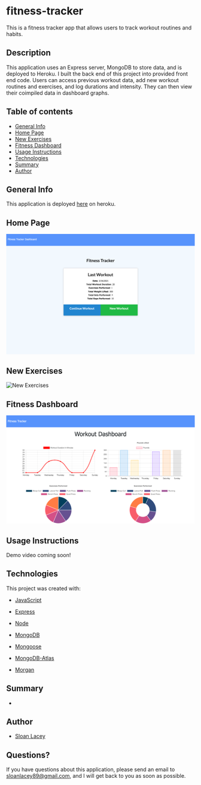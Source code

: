 # fitness-tracker

This is a fitness tracker app that allows users to track workout routines and habits.

## Description

This application uses an Express server, MongoDB to store data, and is deployed to Heroku. I built the back end of this project into provided front end code. Users can access previous workout data, add new workout routines and exercises, and log durations and intensity. They can then view their coimpiled data in dashboard graphs.

## Table of contents

- [General Info](#general-info)
- [Home Page](#home-page)
- [New Exercises](#new-exercises)
- [Fitness Dashboard](#fitness-dashboard)
- [Usage Instructions](#usage-instructions)
- [Technologies](#technologies)
- [Summary](#summary)
- [Author](#author)

## General Info

This application is deployed [here](#) on heroku.

## Home Page

![Home](https://github.com/sloanlacey/fitness-tracker/blob/main/public/images/home.png)

## New Exercises

![New Exercises](#)

## Fitness Dashboard

![Fitness Dashboard](https://github.com/sloanlacey/fitness-tracker/blob/main/public/images/dashboard.png)

## Usage Instructions

Demo video coming soon!

## Technologies

This project was created with:

- [JavaScript](https://www.javascript.com/)

- [Express](https://www.npmjs.com/package/express)

- [Node](https://www.npmjs.com/package/node)

- [MongoDB](https://www.mongodb.com/)

- [Mongoose](https://www.npmjs.com/package/mongoose)

- [MongoDB-Atlas](https://www.mongodb.com/cloud/atlas)

- [Morgan](https://www.npmjs.com/package/morgan)

## Summary

- 

## Author

- [Sloan Lacey](https://github.com/sloanlacey/fitness-tracker)

## Questions?

If you have questions about this application, please send an email to sloanlacey89@gmail.com, and I will get back to you as soon as possible.
